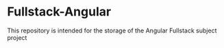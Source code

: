 # Fullstack-Angular
This repository is intended for the storage of the Angular Fullstack subject project
